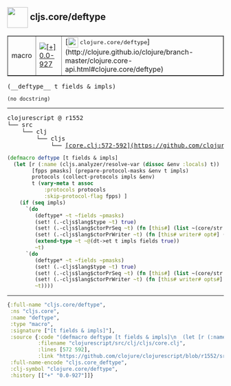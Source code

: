 ## <img width="48px" valign="middle" src="http://i.imgur.com/Hi20huC.png"> cljs.core/deftype

 <table border="1">
<tr>
<td>macro</td>
<td><a href="https://github.com/cljsinfo/api-refs/tree/0.0-927"><img valign="middle" alt="[+] 0.0-927" src="https://img.shields.io/badge/+-0.0--927-lightgrey.svg"></a> </td>
<td>
[<img height="24px" valign="middle" src="http://i.imgur.com/1GjPKvB.png"> <samp>clojure.core/deftype</samp>](http://clojure.github.io/clojure/branch-master/clojure.core-api.html#clojure.core/deftype)
</td>
</tr>
</table>

 <samp>
(__deftype__ t fields & impls)<br>
</samp>

```
(no docstring)
```

---

 <pre>
clojurescript @ r1552
└── src
    └── clj
        └── cljs
            └── <ins>[core.clj:572-592](https://github.com/clojure/clojurescript/blob/r1552/src/clj/cljs/core.clj#L572-L592)</ins>
</pre>

```clj
(defmacro deftype [t fields & impls]
  (let [r (:name (cljs.analyzer/resolve-var (dissoc &env :locals) t))
        [fpps pmasks] (prepare-protocol-masks &env t impls)
        protocols (collect-protocols impls &env)
        t (vary-meta t assoc
            :protocols protocols
            :skip-protocol-flag fpps) ]
    (if (seq impls)
      `(do
         (deftype* ~t ~fields ~pmasks)
         (set! (.-cljs$lang$type ~t) true)
         (set! (.-cljs$lang$ctorPrSeq ~t) (fn [this#] (list ~(core/str r))))
         (set! (.-cljs$lang$ctorPrWriter ~t) (fn [this# writer# opt#] (-write writer# ~(core/str r))))
         (extend-type ~t ~@(dt->et t impls fields true))
         ~t)
      `(do
         (deftype* ~t ~fields ~pmasks)
         (set! (.-cljs$lang$type ~t) true)
         (set! (.-cljs$lang$ctorPrSeq ~t) (fn [this#] (list ~(core/str r))))
         (set! (.-cljs$lang$ctorPrWriter ~t) (fn [this# writer# opts#] (-write writer# ~(core/str r))))
         ~t))))
```


---

```clj
{:full-name "cljs.core/deftype",
 :ns "cljs.core",
 :name "deftype",
 :type "macro",
 :signature ["[t fields & impls]"],
 :source {:code "(defmacro deftype [t fields & impls]\n  (let [r (:name (cljs.analyzer/resolve-var (dissoc &env :locals) t))\n        [fpps pmasks] (prepare-protocol-masks &env t impls)\n        protocols (collect-protocols impls &env)\n        t (vary-meta t assoc\n            :protocols protocols\n            :skip-protocol-flag fpps) ]\n    (if (seq impls)\n      `(do\n         (deftype* ~t ~fields ~pmasks)\n         (set! (.-cljs$lang$type ~t) true)\n         (set! (.-cljs$lang$ctorPrSeq ~t) (fn [this#] (list ~(core/str r))))\n         (set! (.-cljs$lang$ctorPrWriter ~t) (fn [this# writer# opt#] (-write writer# ~(core/str r))))\n         (extend-type ~t ~@(dt->et t impls fields true))\n         ~t)\n      `(do\n         (deftype* ~t ~fields ~pmasks)\n         (set! (.-cljs$lang$type ~t) true)\n         (set! (.-cljs$lang$ctorPrSeq ~t) (fn [this#] (list ~(core/str r))))\n         (set! (.-cljs$lang$ctorPrWriter ~t) (fn [this# writer# opts#] (-write writer# ~(core/str r))))\n         ~t))))",
          :filename "clojurescript/src/clj/cljs/core.clj",
          :lines [572 592],
          :link "https://github.com/clojure/clojurescript/blob/r1552/src/clj/cljs/core.clj#L572-L592"},
 :full-name-encode "cljs.core_deftype",
 :clj-symbol "clojure.core/deftype",
 :history [["+" "0.0-927"]]}

```
